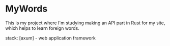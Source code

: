 # MyWords

This is my project where I'm studying making an API part in Rust for my site, which helps to learn foreign words.

stack:
[axum] - web application framework
